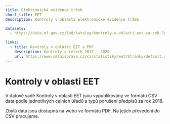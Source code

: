```yaml
---
title: Elektronická evidence tržeb
short_title: EET
description: Kontroly v oblasti Elektronické evidence tržeb

datasets:
  - https://data.mf.gov.cz/lod/katalog/kontroly-v-oblasti-eet-za-rok-2018

links:
  - title: Kontroly v oblasti EET v PDF
    description: Kontroly v letech 2017 - 2020
    url: https://www.celnisprava.cz/cz/statistiky/eet/Stranky/default.aspx
---
```


# Kontroly v oblasti EET
V datové sadě Kontroly v oblasti EET jsou vypublikovány ve formátu CSV data podle jednotlivých celních úřadů a typů porušení předpisů za rok 2018.

Zbylá data jsou dostupná na webu ve formátu PDF. Na jejich převedení do CSV pracujeme.